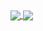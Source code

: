 <a href="https://github.com/waltbeaman">
  <img align="center" src="https://github-readme-stats.vercel.app/api?username=waltbeaman&show_icons=true&theme=tokyonights" />
</a>
<a href="https://github.com/waltbeaman/">
  <img align="center" src="https://github-readme-stats.vercel.app/api/top-langs/?username=waltbeaman&theme=tokyonights)](https://github.com/waltbeaman/github-readme-stats" />
</a>
